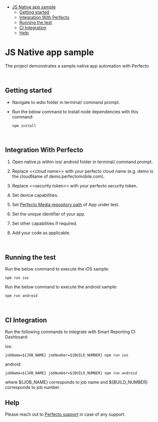 - [JS Native app sample](#js-native-app-sample)
  - [Getting started](#getting-started)
  - [Integration With Perfecto](#integration-with-perfecto)
  - [Running the test](#running-the-test)
  - [CI Integration](#ci-integration)
  - [Help](#help)
  

# JS Native app sample
The project demonstrates a sample native app automation with Perfecto

</br>

## Getting started
- Navigate to wdio folder in terminal/ command prompt. 
- Run the below command to install node dependencies with this command:

      npm install

</br>

## Integration With Perfecto

1. Open native.js within ios/ android folder in  terminal/ command prompt.
   
2. Replace <\<cloud name>> with your perfecto cloud name (e.g. demo is the cloudName of demo.perfectomobile.com).

3. Replace <\<security token>> with your perfecto security token.

4. Set device capabilities.

5. Set [Perfecto Media repository path](https://developers.perfectomobile.com/display/TT/Upload+a+file+to+the+repository+via+API+using+Postman+or+cURL) of App under test.

6. Set the unique identifier of your app.

7. Set other capabilities if required.
   
8. Add your code as applicable.

</br>

## Running the test


Run the below command to execute the iOS sample:

    npm run ios

Run the below command to execute the android sample:

    npm run android


</br>

## CI Integration

Run the following commands to integrate with Smart Reporting CI Dashboard:

ios:

    jobName=${JOB_NAME} jobNumber=${BUILD_NUMBER} npm run ios

android:

    jobName=${JOB_NAME} jobNumber=${BUILD_NUMBER} npm run android

where \${JOB_NAME} corresponds to job name and \${BUILD_NUMBER} corresponds to job number.

## Help

Please reach out to [Perfecto support](https://support.perfecto.io) in case of any support.